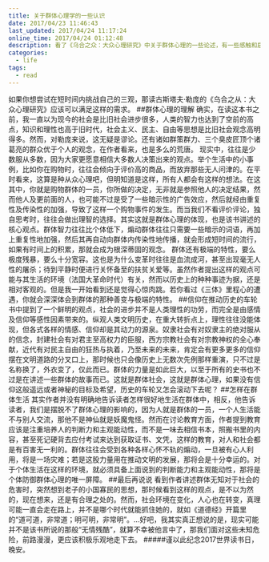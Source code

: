 ```yaml
---
title: 关于群体心理学的一些认识
date: 2017/04/23 11:46:43
last_updated: 2017/04/24 11:17:24
online_time: 2017/04/24 01:12:48
description: 看了《乌合之众：大众心理研究》中关于群体心理的一些论述，有一些感触和启发
categories:
  - life
tags:
  - read
---
```


如果你想尝试在短时间内挑战自己的三观，那读古斯塔夫·勒庞的《乌合之从：大众心理研究》应该可以满足这样的需求。
##群体心理的理解
确实，在读这本书之前，我一直以为现今的社会是比旧社会进步很多，人类的智力也达到了空前的高点，知识和理性也高于旧时代，社会主义、民主、自由等思想是比旧社会观念高明得多。然而，对勒庞来说，这无疑是谬论。还有诸如群策群力、三个臭皮匠顶个诸葛亮的群众优于个人的观念，在作者看来，也是多么的荒唐。
现实中，往往是少数服从多数，因为大家更愿意相信大多数人决策出来的观点。举个生活中的小事例，比如你在购物时，往往会倾向于评价高的商品，而放弃那些无人问津的。在平时看来，这算是种从众心理吧，但明知道是这样，所有人都会有这样的想法。在这其中，你就是购物群体的一员，你所做的决定，无非就是参照他人的决定结果，然而他人及更前面的人，也可能不过是受了一些暗示性的广告效应，然后就经由重复性及传染性的加强，导致了这样一个购物事件的发生。而当我们不看评价评论，独自思考时，往往会做出理智的选择。其实这就是群体心理的体现，也是该书讲述的核心观点。群体智力往往比个体低下，煽动群体往往只需要一些暗示的词语，再加上重复性地加强，然后其再自动向群体内传染性地传播，就会形成短时间的流行，如果有时间上的积累，那就会成为根深蒂固的观念。
群体还有极端的特性，要么极度残暴，要么十分宽容。这也是为什么变革时往往是血流成河，甚至出现毫无人性的屠杀；待到平静时便进行关怀备至的扶贫关爱等。虽然作者提出这样的观点可能与其生活的环境（法国大革命时代）有关，然而以历史上的种种事迹为据，还是相对客观的。但是我一开始看到还是觉得心惊肉跳。若你看过《三体》里程心的遭遇，你就会深深体会到群体的那种善变与极端的特性。
##信仰在推动历史的车轮
书中提到了一个鲜明的观点，社会的进步并不是人类理性的功劳，而完全是由感情及信仰等感性因素带来的。纵观人类文明历史，在重大转折点上，理性往往没能体现，但各式各样的情感、信仰却是其动力的源泉。奴隶社会有对奴隶主的绝对服从的信念，封建社会有对君主至高权力的臣服，西方宗教社会有对宗教神权的全心奉献，近代有对民主自由的狂热与执着，乃至未来的未来，肯定会有更多更多的信仰摆在文明道路的分叉口上，那时候也只会像历史上无数次先例那样重演，只不过是名称换了，外衣变了，仅此而已。群体的力量是如此巨大，以至于所有的史书也不过是在讲述一些群体的故事而已。这就是群体社会，这就是群体心理，如果没有信仰这般遥远或者神秘的目标及希望，历史的车轮又怎会滚动下去呢？
##怎样在群体生活
其实作者并没有明确地告诉读者怎样很好地生活在群体中，相反，他告诉读者，我们是摆脱不了群体心理的影响的，因为人就是群体的一员，一个人生活能不与别人交流，那他不是神仙就是妖魔鬼怪。然而在讨论教育方面，作者提到教育应该是注重培养人的判断力和主观能动性，而不是一味去相信书本，照搬书里的内容，甚至死记硬背去应付考试来达到获取证书、文凭，这样的教育，对人和社会都是有百害无一利的。群体往往会受到各种各样心怀不轨的煽动，一旦被有心人利用，将是一场灾难；若是这股力量用在推动文明的发展，那将会是十分幸运的。对于个体生活在这样的环境，就必须具备上面说到的判断能力和主观能动性，那将是个体防御群体心理的唯一屏障。
##最后再说说
看到作者讲述群体无知对于社会的危害时，突然想到老子的小国寡民的思想，那时候看到这样的观点，是不以为然的，现在想来，还是有合理之处的。然而，社会环境在变化，人心也在转变，真理可能一直会走在路上，并不是哪个时代就能抓住她的，就如《道德经》开篇里的“道可道，非常道；明可明，非常明”。...好吧，我其实真正想说的是，现实可能并不是该书所说的那般“无情残酷”，就算不幸被他言中了，那我们面对这些未知危险，前路漫漫，更应该积极乐观地走下去。
#####谨以此纪念2017世界读书日，晚安。

